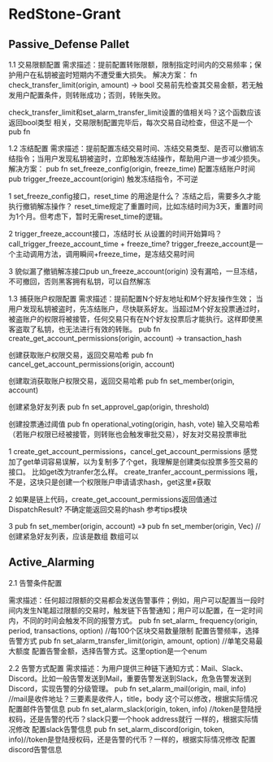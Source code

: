 # RedStone-Grant
##  Passive_Defense Pallet
1.1 交易限额配置
需求描述：提前配置转账限额，限制指定时间内的交易频率；保护用户在私钥被盗时短期内不遭受重大损失。
解决方案：
fn check_transfer_limit(origin, amount) -> bool
交易前先检查其交易金额，若无触发用户配置条件，则转账成功；否则，转账失败。


check_transfer_limit和set_alarm_transfer_limit设置的值相关吗？这个函数应该返回bool类型
相关，交易限制配置完毕后，每次交易自动检查，但这不是一个pub fn


1.2 冻结配置
需求描述：提前配置冻结交易时间、冻结交易类型、是否可以撤销冻结指令；当用户发现私钥被盗时，立即触发冻结操作，帮助用户进一步减少损失。
解决方案：
pub fn set_freeze_config(origin, freeze_time)
配置冻结账户时间
pub trigger_freeze_account(origin)
触发冻结指令，不可逆

1 set_freeze_config接口，reset_time 的用途是什么？
冻结之后，需要多久才能执行撤销解冻操作？
reset_time规定了重置时间，比如冻结时间为3天，重置时间为1个月。但考虑下，暂时无需reset_time的逻辑。

2 trigger_freeze_account接口，冻结时长 从设置的时间开始算吗？call_trigger_freeze_account_time + freeze_time?
trigger_freeze_account是一个主动调用方法，调用瞬间+freeze_time，是冻结交易时间

3 貌似漏了撤销解冻接口pub un_freeze_account(origin)
没有漏哈，一旦冻结，不可撤回，否则黑客拥有私钥，可以自然解冻

1.3 捕获账户权限配置
需求描述：提前配置N个好友地址和M个好友操作生效；
当用户发现私钥被盗时，先冻结账户，尽快联系好友。当超过M个好友投票通过时，被盗账户的权限将被接管，任何交易只有在N个好友投票后才能执行。这样即使黑客盗取了私钥，也无法进行有效的转账。
pub fn create_get_account_permissions(origin, account) -> transaction_hash

创建获取账户权限交易，返回交易哈希
pub fn cancel_get_account_permissions(origin, account)

创建取消获取账户权限交易，返回交易哈希
pub fn set_member(origin, account)

创建紧急好友列表
pub fn set_approvel_gap(origin, threshold)

创建投票通过阈值
pub fn operational_voting(origin, hash, vote)
输入交易哈希（若账户权限已经被接管，则转账也会触发审批交易），好友对交易投票审批

1 create_get_account_permissions，cancel_get_account_permissions 感觉加了get单词容易误解，以为复制多了个get，我理解是创建类似投票多签交易的接口。
比如get改为tranfer怎么样。 create_tranfer_account_permissions
哦，不是，这块只是创建一个权限账户申请请求hash，get这里≠获取

2 如果是链上代码，create_get_account_permissions返回值通过DispatchResult<hash>? 不确定能返回交易的hash
参考tips模块

3 pub fn set_member(origin, account) =》 pub fn set_member(origin, Vec<account>) //创建紧急好友列表，应该是数组
数组可以

##  Active_Alarming

2.1 告警条件配置

需求描述：任何超过限额的交易都会发送告警事件；例如，用户可以配置当一段时间内发生N笔超过限额的交易时，触发链下告警通知；用户可以配置，在一定时间内，不同的时间会触发不同的报警方式。
pub fn set_alarm_ frequency(origin, period, transactions, option) //每100个区块交易数量限制
配置告警频率，选择告警方式
pub fn set_alarm_transfer_limit(origin, amount, option) //单笔交易最大额度
配置告警金额，选择告警方式。这里option是一个enum

2.2  告警方式配置
需求描述：为用户提供三种链下通知方式：Mail、Slack、Discord。比如一般告警发送到Mail，重要告警发送到Slack，危急告警发送到Discord，实现告警的分级管理。
pub fn set_alarm_mail(origin, mail, info) //mail是收件地址？三要素是收件人，title，body
这个可以修改，根据实际情况
配置邮件告警信息
pub fn set_alarm_slack(origin, token, info) //token是登陆授权码，还是告警的代币？slack只要一个hook address就行
一样的，根据实际情况修改
配置slack告警信息
pub fn set_alarm_discord(origin, token, info)//token是登陆授权码，还是告警的代币？一样的，根据实际情况修改
配置discord告警信息
